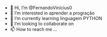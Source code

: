 - 👋 Hi, I’m @FernandoVinicius0
- 👀 I’m interested in  aprender a progração
- 🌱 I’m currently learning  linguagem PYTHON
- 💞️ I’m looking to collaborate on 
- 📫 How to reach me ...

<!---
FernandoVinicius0/FernandoVinicius0 is a ✨ special ✨ repository because its `README.md` (this file) appears on your GitHub profile.
You can click the Preview link to take a look at your changes.
--->
